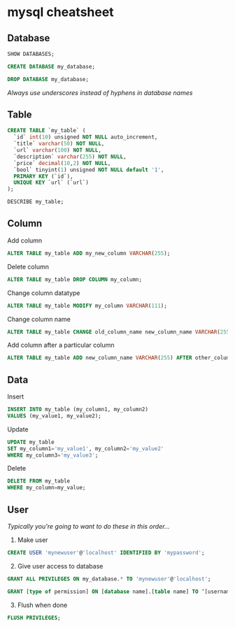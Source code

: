 # mysql cheatsheet #

## Database ##

```sql
SHOW DATABASES;
```

```sql
CREATE DATABASE my_database;
```

```sql
DROP DATABASE my_database;
```

_Always use underscores instead of hyphens in database names_

## Table ##

```sql
CREATE TABLE `my_table` (
  `id` int(10) unsigned NOT NULL auto_increment,
  `title` varchar(50) NOT NULL,
  `url` varchar(100) NOT NULL,
  `description` varchar(255) NOT NULL,
  `price` decimal(10,2) NOT NULL,
  `bool` tinyint(1) unsigned NOT NULL default '1',
  PRIMARY KEY (`id`),
  UNIQUE KEY `url` (`url`)
);
```

```sql
DESCRIBE my_table;
```

## Column ##

Add column
```sql
ALTER TABLE my_table ADD my_new_column VARCHAR(255);
```

Delete column
```sql
ALTER TABLE my_table DROP COLUMN my_column;
```

Change column datatype
```sql
ALTER TABLE my_table MODIFY my_column VARCHAR(111);
```

Change column name
```sql
ALTER TABLE my_table CHANGE old_column_name new_column_name VARCHAR(255);
```

Add column after a particular column
```sql
ALTER TABLE my_table ADD new_column_name VARCHAR(255) AFTER other_column_name;
```

## Data ##

Insert
```sql
INSERT INTO my_table (my_column1, my_column2)
VALUES (my_value1, my_value2);
```

Update
```sql
UPDATE my_table
SET my_column1='my_value1', my_column2='my_value2'
WHERE my_column3='my_value3';
```

Delete
```sql
DELETE FROM my_table
WHERE my_column=my_value;
```

## User ##

_Typically you're going to want to do these in this order..._

1) Make user
```sql
CREATE USER 'mynewuser'@'localhost' IDENTIFIED BY 'mypassword';
```

2) Give user access to database
```sql
GRANT ALL PRIVILEGES ON my_database.* TO 'mynewuser'@'localhost';
```
```sql
GRANT [type of permission] ON [database name].[table name] TO ‘[username]’@'localhost’;
```

3) Flush when done
```sql
FLUSH PRIVILEGES;
```
